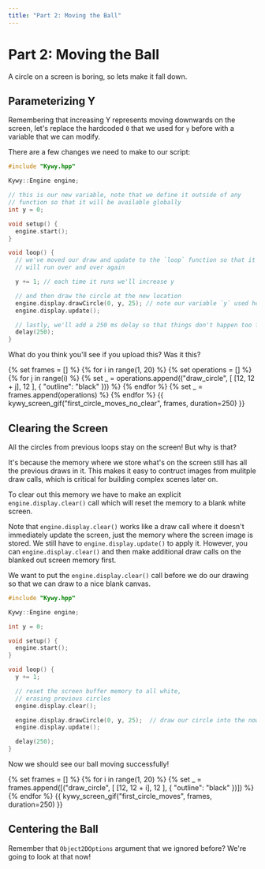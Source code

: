 ```yaml
---
title: "Part 2: Moving the Ball"
---
```


<!--
SPDX-FileCopyrightText: 2025 KOINSLOT, Inc.

SPDX-License-Identifier: GPL-3.0-or-later
-->

# Part 2: Moving the Ball

A circle on a screen is boring, so lets make it fall down.

## Parameterizing Y

Remembering that increasing Y represents moving downwards on the screen, let's replace the hardcoded `0` that we used
for `y` before with a variable that we can modify.

There are a few changes we need to make to our script:

```c++
#include "Kywy.hpp"

Kywy::Engine engine;

// this is our new variable, note that we define it outside of any
// function so that it will be available globally
int y = 0;

void setup() {
  engine.start();
}

void loop() {
  // we've moved our draw and update to the `loop` function so that it
  // will run over and over again

  y += 1; // each time it runs we'll increase y

  // and then draw the circle at the new location
  engine.display.drawCircle(0, y, 25); // note our variable `y` used here
  engine.display.update();

  // lastly, we'll add a 250 ms delay so that things don't happen too fast
  delay(250);
}
```

What do you think you'll see if you upload this? Was it this?

{% set frames = [] %}
{% for i in range(1, 20) %}
  {% set operations = [] %}
  {% for j in range(i) %}
    {% set _ = operations.append(("draw_circle", [ [12, 12 + j], 12 ], { "outline": "black" })) %}
  {% endfor %}
  {% set _ = frames.append(operations) %}
{% endfor %}
{{ kywy_screen_gif("first_circle_moves_no_clear", frames, duration=250) }}

## Clearing the Screen

All the circles from previous loops stay on the screen! But why is that?

It's because the memory where we store what's on the screen still has all the previous draws in it. This makes it easy
to contruct images from mulitple draw calls, which is critical for building complex scenes later on.

To clear out this memory we have to make an explicit `engine.display.clear()` call which will reset the memory to a
blank white screen.

Note that `engine.display.clear()` works like a draw call where it doesn't immediately update the screen, just the
memory where the screen image is stored. We still have to `engine.display.update()` to apply it. However, you can
`engine.display.clear()` and then make additional draw calls on the blanked out screen memory first.

We want to put the `engine.display.clear()` call before we do our drawing so that we can draw to a nice blank canvas.

```c++
#include "Kywy.hpp"

Kywy::Engine engine;

int y = 0;

void setup() {
  engine.start();
}

void loop() {
  y += 1;

  // reset the screen buffer memory to all white,
  // erasing previous circles
  engine.display.clear();               

  engine.display.drawCircle(0, y, 25);  // draw our circle into the now blank memory
  engine.display.update();

  delay(250);
}
```

Now we should see our ball moving successfully!

{% set frames = [] %}
{% for i in range(1, 20) %}
  {% set _ = frames.append([("draw_circle", [ [12, 12 + i], 12 ], { "outline": "black" })]) %}
{% endfor %}
{{ kywy_screen_gif("first_circle_moves", frames, duration=250) }}

## Centering the Ball

Remember that `Object2DOptions` argument that we ignored before? We're going to look at that now!
